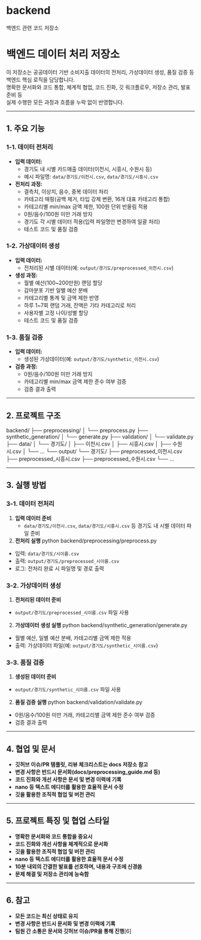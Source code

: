 # backend
백엔드 관련 코드 저장소

# 백엔드 데이터 처리 저장소

이 저장소는 공공데이터 기반 소비지출 데이터의 전처리, 가상데이터 생성, 품질 검증 등  
백엔드 핵심 로직을 담당합니다.  
명확한 문서화와 코드 통합, 체계적 협업, 코드 진화, 깃 워크플로우, 저장소 관리, 발표 준비 등  
실제 수행한 모든 과정과 흐름을 누락 없이 반영합니다.

---

## 1. 주요 기능

### 1-1. 데이터 전처리

- **입력 데이터:**  
  - 경기도 내 시별 카드매출 데이터(이천시, 시흥시, 수원시 등)  
  - 예시 파일명: `data/경기도/이천시.csv`, `data/경기도/시흥시.csv`
- **전처리 과정:**  
  - 결측치, 이상치, 음수, 중복 데이터 처리  
  - 카테고리 매핑(공백 제거, 타입 강제 변환, 16개 대표 카테고리 통합)  
  - 카테고리별 min/max 금액 제한, 100원 단위 반올림 적용  
  - 0원/음수/100원 미만 거래 방지  
  - 경기도 각 시별 데이터 적용(입력 파일명만 변경하여 일괄 처리)  
  - 테스트 코드 및 품질 검증

### 1-2. 가상데이터 생성

- **입력 데이터:**  
  - 전처리된 시별 데이터(예: `output/경기도/preprocessed_이천시.csv`)
- **생성 과정:**  
  - 월별 예산(100~200만원) 랜덤 할당  
  - 감마분포 기반 일별 예산 분배  
  - 카테고리별 통계 및 금액 제한 반영  
  - 하루 1~7회 랜덤 거래, 잔액은 기타 카테고리로 처리  
  - 사용자별 고정 나이/성별 할당  
  - 테스트 코드 및 품질 검증

### 1-3. 품질 검증

- **입력 데이터:**  
  - 생성된 가상데이터(예: `output/경기도/synthetic_이천시.csv`)
- **검증 과정:**  
  - 0원/음수/100원 미만 거래 방지  
  - 카테고리별 min/max 금액 제한 준수 여부 검증  
  - 검증 결과 출력

---

## 2. 프로젝트 구조
backend/
├── preprocessing/
│   └── preprocess.py
├── synthetic_generation/
│   └── generate.py
├── validation/
│   └── validate.py
├── data/
│   └── 경기도/
│       ├── 이천시.csv
│       ├── 시흥시.csv
│       ├── 수원시.csv
│       └── ...
└── output/
    └── 경기도/
        ├── preprocessed_이천시.csv
        ├── preprocessed_시흥시.csv
        ├── preprocessed_수원시.csv
        └── ...


---

## 3. 실행 방법

### 3-1. 데이터 전처리

1. **입력 데이터 준비**
   - `data/경기도/이천시.csv`, `data/경기도/시흥시.csv` 등 경기도 내 시별 데이터 파일 준비
2. **전처리 실행**
   python backend/preprocessing/preprocess.py
- 입력: `data/경기도/시이름.csv`
- 출력: `output/경기도/preprocessed_시이름.csv`
- 로그: 전처리 완료 시 파일명 및 경로 출력

### 3-2. 가상데이터 생성

1. **전처리된 데이터 준비**
- `output/경기도/preprocessed_시이름.csv` 파일 사용
2. **가상데이터 생성 실행**
python backend/synthetic_generation/generate.py
- 월별 예산, 일별 예산 분배, 카테고리별 금액 제한 적용
- 출력: 가상데이터 파일(예: `output/경기도/synthetic_시이름.csv`)

### 3-3. 품질 검증

1. **생성된 데이터 준비**
- `output/경기도/synthetic_시이름.csv` 파일 사용
2. **품질 검증 실행**
python backend/validation/validate.py
- 0원/음수/100원 미만 거래, 카테고리별 금액 제한 준수 여부 검증
- 검증 결과 출력

---

## 4. 협업 및 문서

- **깃허브 이슈/PR 템플릿, 리뷰 체크리스트는 docs 저장소 참고**
- **변경 사항은 반드시 문서화(docs/preprocessing_guide.md 등)**
- **코드 진화와 개선 사항은 문서 및 변경 이력에 기록**
- **nano 등 텍스트 에디터를 활용한 효율적 문서 수정**
- **깃을 활용한 조직적 협업 및 버전 관리**

---

## 5. 프로젝트 특징 및 협업 스타일

- **명확한 문서화와 코드 통합을 중요시**
- **코드 진화와 개선 사항을 체계적으로 문서화**
- **깃을 활용한 조직적 협업 및 버전 관리**
- **nano 등 텍스트 에디터를 활용한 효율적 문서 수정**
- **10분 내외의 간결한 발표를 선호하며, 내용과 구조에 신경씀**
- **문제 해결 및 저장소 관리에 능숙함**

---

## 6. 참고

- **모든 코드는 최신 상태로 유지**
- **변경 사항은 반드시 문서화 및 변경 이력에 기록**
- **팀원 간 소통은 문서와 깃허브 이슈/PR을 통해 진행**[6]

